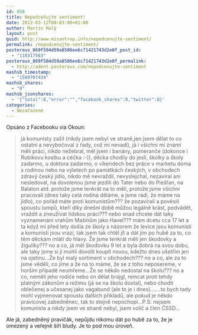```yaml
---
id: 858
title: Nepodceňujte sentiment!
date: 2012-03-12T08:03:00+01:00
author: Martin Malý
layout: post
guid: http://www.misantrop.info/nepodcenujte-sentiment/
permalink: /nepodcenujte-sentiment/
posterous_869f584d59a8506ee6c71421743d2e0f_post_id:
  - "110317563"
posterous_869f584d59a8506ee6c71421743d2e0f_permalink:
  - http://adent.posterous.com/nepodcenujte-sentiment
mashsb_timestamp:
  - "1569707434"
mashsb_shares:
  - "0"
mashsb_jsonshares:
  - '{"total":0,"error":"","facebook_shares":0,"twitter":0}'
categories:
  - Nezařazené
---
```

Ops&aacute;no z Facebooku via Okoun:

> j&aacute; komunisty zažil (nikdy jsem nebyl ve straně,jen jsem dělat to co ostatn&iacute; a nevybočoval z řady, což mi nevad&iacute;), j&aacute; i v&scaron;ichni m&iacute; zn&aacute;m&iacute; měli pr&aacute;ci, nikdo nežebral, měl jsem i ban&aacute;ny, pomeranče (dokonce i Rubikovu kostku a c&eacute;čka :-)), děcka chodily do jesl&iacute;, &scaron;kolky a &scaron;koly zadarmo, u doktora zadarmo, o v&iacute;kendech bez pr&aacute;ce v marketu doma s rodinou nebo na v&yacute;letech po pam&aacute;tk&aacute;ch česk&yacute;ch, v obchodech zdrav&yacute; česk&yacute; j&iacute;dlo, nikdo mě nevraždil, nevyslejchal, nezav&iacute;ral ani nesledoval, na dovolenou jsme jezdili do Tater nebo do Pie&scaron;ťan, na Balaton atd. protože jsme tenkr&aacute;t na to měli, protože jsme v&scaron;ichni pracovali (dnes taky cel&aacute; rodina děl&aacute;me, a jsme r&aacute;di, že m&aacute;me na j&iacute;dlo), co poř&aacute;d m&aacute;te proti komunistům??? že pozav&iacute;rali a pověsili spoustu lumpů, kteř&iacute; d&iacute;ky dne&scaron;n&iacute; době můžou leg&aacute;lně kr&aacute;st, podv&aacute;dět, vraždit a zneuž&iacute;vat lidskou pr&aacute;ci??? nebo snad chcete d&aacute;t taky vyznamen&aacute;n&iacute; vrahům Ma&scaron;&iacute;nům jako Havel??? m&aacute;m dcetu cca 17 let a ta když mi před lety do&scaron;la ze &scaron;koly s n&aacute;zorem že levice jsou komunisti a komunisti jsou vrazi, tak jsem tak chtěl j&iacute;t a d&aacute;t jim po hubě za to, co těm děck&aacute;m ml&aacute;t&iacute; do hlavy. Že jsme tenkr&aacute;t měli jen &scaron;kodovky a žigul&iacute;ky??? no a co, j&aacute; měl &scaron;kodovku 9 let a byla dobr&aacute; na svou dobu, ale taky jsme si ji mohli dovolit koupit novou, kdežto dnes u&scaron;etř&iacute;m jen na ojetinu&#8230;Že byl mal&yacute; sortiment v obchodech??? no a co, ale za to jsme věděli, co j&iacute;me a že na to m&aacute;me, že se z toho neposereme, v hor&scaron;&iacute;m př&iacute;padě neumřeme&#8230;Že se někdo nedostal na &scaron;kolu??? no a co, neměli jeho rodiče nebo on dělat brajgl, remcat proti tehdy platn&yacute;m z&aacute;konům a režimu (j&aacute; se na &scaron;kolu dostal), nebo chodit oblečenej a učesanej jako vagabund (ale to je i dnes)&#8230;&#8230;.to bych tady mohl vyjmenovat spoustu dal&scaron;&iacute;ch př&iacute;kladů, ale pokud je někdo pravicovej zabedněnec, tak to stejně nepochop&iacute;&#8230;P.S: nejsem komunista a nikdy jsem ve straně nebyl, jsem volič a člen ČSSD&#8230;

Ale j&aacute;, zabedněn&yacute; pravič&aacute;k, nepůjdu nikomu d&aacute;t po hubě za to, že je omezen&yacute; a veřejně &scaron;&iacute;ř&iacute; bludy. Je to pod mou &uacute;roveň.